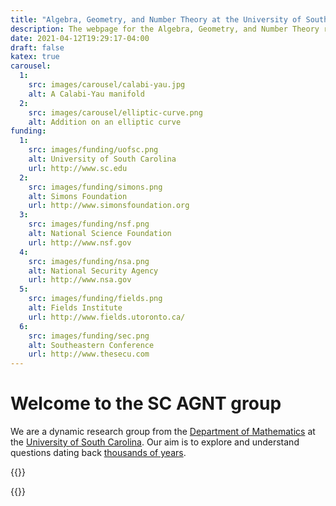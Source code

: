 ```yaml
---
title: "Algebra, Geometry, and Number Theory at the University of South Carolina"
description: The webpage for the Algebra, Geometry, and Number Theory research group at the University of South Carolina. 
date: 2021-04-12T19:29:17-04:00
draft: false
katex: true 
carousel:
  1: 
    src: images/carousel/calabi-yau.jpg
    alt: A Calabi-Yau manifold
  2: 
    src: images/carousel/elliptic-curve.png
    alt: Addition on an elliptic curve 
funding:
  1:
    src: images/funding/uofsc.png 
    alt: University of South Carolina
    url: http://www.sc.edu
  2: 
    src: images/funding/simons.png 
    alt: Simons Foundation
    url: http://www.simonsfoundation.org
  3:
    src: images/funding/nsf.png
    alt: National Science Foundation
    url: http://www.nsf.gov
  4: 
    src: images/funding/nsa.png 
    alt: National Security Agency
    url: http://www.nsa.gov
  5:
    src: images/funding/fields.png
    alt: Fields Institute
    url: http://www.fields.utoronto.ca/
  6:
    src: images/funding/sec.png
    alt: Southeastern Conference
    url: http://www.thesecu.com
---
```


# Welcome to the SC AGNT group

We are a dynamic research group from the [Department of Mathematics](http://www.math.sc.edu) at the [University of South Carolina](http://www.sc.edu). Our aim is to explore and understand questions dating back [thousands of years](https://math.berkeley.edu/~wodzicki/160.F05/HistIntr.pdf). <!--Find a better link here -->

{{<carousel>}} <!-- Carousel of images. To add images, include then in /static/images/carousel and add the location and alt text to the front matter. -->

<!-- Replace this description with something appropriate for the group

To this end, we develop novel spectroscopic-imaging scanning tunneling microscopy (SI-STM) tools to visualize the relevant quantum mechanical degrees of freedom. We want to be able to build the perfect instruments to answer the  scientific questions we deem most important (see [Research](research)).

We are located at Leiden University, the birthplace of superconductivity and home to Kamerlingh Onnes, Lorentz, Huygens, Einstein, de Sitter, and others (see e.g. [the wall of signatures from Ehrenfest lecturers](https://www.lorentz.leidenuniv.nl/history/colloquium/muur_heel.html)). We exchange ideas and work with our neighbors from [Quantum Matter & Optics](http://www.physics.leidenuniv.nl/qo-home), as well as with the colleagues from our [world-class theory section](https://www.lorentz.leidenuniv.nl).--> 

{{<funding>}} <!-- Funding acknowledgement -->

